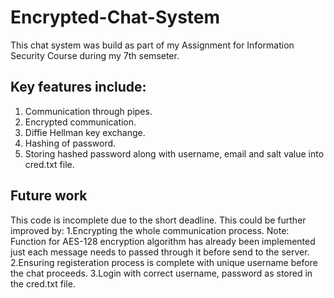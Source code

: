 # Encrypted-Chat-System

This chat system was build as part of my Assignment for Information Security Course during my 7th semseter. 
## Key features include: 
1. Communication through pipes.
2. Encrypted communication.
3. Diffie Hellman key exchange.
4. Hashing of password.
5. Storing hashed password along with username, email and salt value into cred.txt file.

## Future work 
This code is incomplete due to the short deadline. This could be further improved by:
1.Encrypting the whole communication process. Note: Function for AES-128 encryption algorithm has already been implemented just each message needs to passed through it before send to the server. 
2.Ensuring registeration process is complete with unique username before the chat proceeds. 
3.Login with correct username, password as stored in the cred.txt file. 
